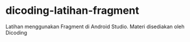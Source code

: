 # dicoding-latihan-fragment
Latihan menggunakan Fragment di Android Studio. Materi disediakan oleh Dicoding
